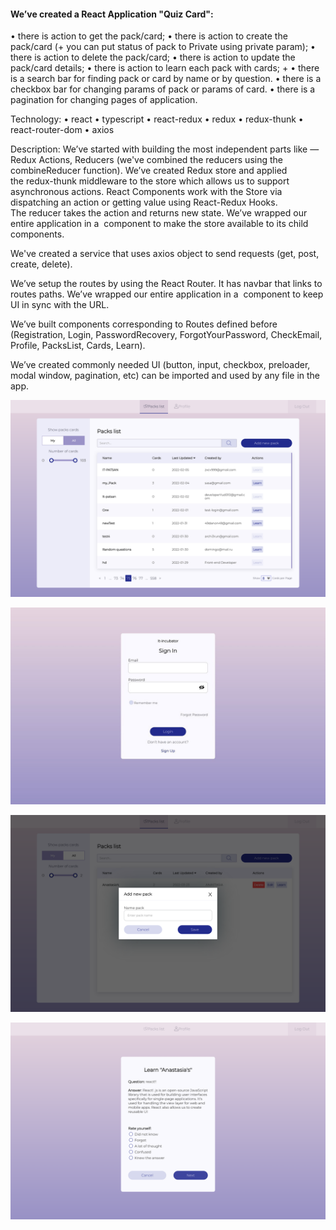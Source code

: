 #### We’ve created a React Application "Quiz Card":
• there is action to get the pack/card;
• there is action to create the pack/card (+ you can put status of pack to Private using private param);
• there is action to delete the pack/card;
• there is action to update the pack/card details;
• there is action to learn each pack with cards;
+
• there is a search bar for finding pack or card by name or by question.
• there is a checkbox bar for changing params of pack or params of card.
• there is a pagination for changing pages of application.

Technology:
 • react
 • typescript
 • react-redux 
 • redux 
 • redux-thunk 
 • react-router-dom 
 • axios

Description:
We’ve started with building the most independent parts like — Redux Actions, Reducers (we've combined the reducers using the combineReducer function).
We’ve created Redux store and applied the redux-thunk middleware to the store which allows us to support asynchronous actions. React Components work with the Store via dispatching an action or getting value using React-Redux Hooks. The reducer takes the action and returns new state.
We’ve wrapped our entire application in a <Provider> component to make the store available to its child components.

We've created a service that uses axios object to send requests (get, post, create, delete).

We’ve setup the routes by using the React Router. It has navbar that links to routes paths. We’ve wrapped our entire application in a <HashRouter> component  to keep UI in sync with the URL.

We’ve built components corresponding to Routes defined before (Registration, Login, PasswordRecovery, ForgotYourPassword, CheckEmail, Profile, PacksList, Cards, Learn).

We’ve created commonly needed UI (button, input, checkbox, preloader, modal window, pagination, etc) can be imported and used by any file in the app.
  
  
![Image alt](https://github.com/NastassiaMikhalenka/portfolio/blob/master/src/components/assets/ProjectsImg/QuizCards/QuizCards2.png?raw=true)

![Image alt](https://github.com/NastassiaMikhalenka/portfolio/blob/master/src/components/assets/ProjectsImg/QuizCards/QuizCards1.jpeg?raw=true)

![Image alt](https://github.com/NastassiaMikhalenka/portfolio/blob/master/src/components/assets/ProjectsImg/QuizCards/QuizCards5.png?raw=true)

![Image alt](https://github.com/NastassiaMikhalenka/portfolio/blob/master/src/components/assets/ProjectsImg/QuizCards/QuizCards6.png?raw=true)
